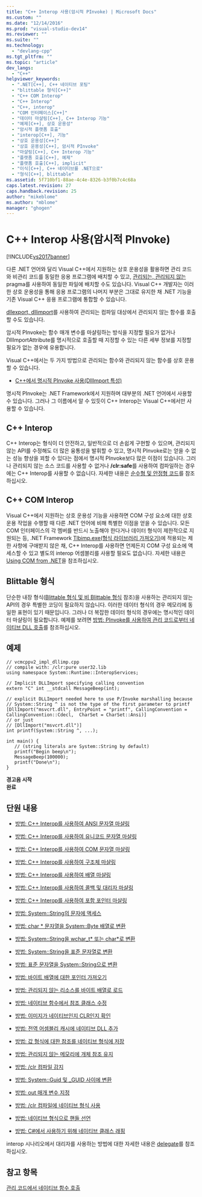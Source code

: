 ```yaml
---
title: "C++ Interop 사용(암시적 PInvoke) | Microsoft Docs"
ms.custom: ""
ms.date: "12/14/2016"
ms.prod: "visual-studio-dev14"
ms.reviewer: ""
ms.suite: ""
ms.technology: 
  - "devlang-cpp"
ms.tgt_pltfrm: ""
ms.topic: "article"
dev_langs: 
  - "C++"
helpviewer_keywords: 
  - ".NET[C++], C++ 네이티브 포팅"
  - "blittable 형식[C++]"
  - "C++ COM Interop"
  - "C++ Interop"
  - "C++, interop"
  - "COM 인터페이스[C++]"
  - "데이터 마샬링[C++], C++ Interop 기능"
  - "예제[C++], 상호 운용성"
  - "암시적 플랫폼 호출"
  - "interop[C++], 기능"
  - "상호 운용성[C++]"
  - "상호 운용성[C++], 암시적 PInvoke"
  - "마샬링[C++], C++ Interop 기능"
  - "플랫폼 호출[C++], 예제"
  - "플랫폼 호출[C++], implicit"
  - "이식[C++], C++ 네이티브를 .NET으로"
  - "형식[C++], blittable"
ms.assetid: 5f710bf1-88ae-4c4e-8326-b3f0b7c4c68a
caps.latest.revision: 27
caps.handback.revision: 25
author: "mikeblome"
ms.author: "mblome"
manager: "ghogen"
---
```

# C++ Interop 사용(암시적 PInvoke)
[!INCLUDE[vs2017banner](../assembler/inline/includes/vs2017banner.md)]

다른 .NET 언어와 달리 Visual C\+\+에서 지원하는 상호 운용성을 활용하면 관리 코드와 비관리 코드를 동일한 응용 프로그램에 배치할 수 있고, [관리되는, 관리되지 않는](../preprocessor/managed-unmanaged.md) pragma를 사용하여 동일한 파일에 배치할 수도 있습니다.  Visual C\+\+ 개발자는 이러한 상호 운용성을 통해 응용 프로그램의 나머지 부분은 그대로 유지한 채 .NET 기능을 기존 Visual C\+\+ 응용 프로그램에 통합할 수 있습니다.  
  
 [dllexport, dllimport](../cpp/dllexport-dllimport.md)를 사용하여 관리되는 컴파일 대상에서 관리되지 않는 함수를 호출할 수도 있습니다.  
  
 암시적 PInvoke는 함수 매개 변수를 마샬링하는 방식을 지정할 필요가 없거나 DllImportAttribute를 명시적으로 호출할 때 지정할 수 있는 다른 세부 정보를 지정할 필요가 없는 경우에 유용합니다.  
  
 Visual C\+\+에서는 두 가지 방법으로 관리되는 함수와 관리되지 않는 함수를 상호 운용할 수 있습니다.  
  
-   [C\+\+에서 명시적 PInvoke 사용\(DllImport 특성\)](../dotnet/using-explicit-pinvoke-in-cpp-dllimport-attribute.md)  
  
 명시적 PInvoke는 .NET Framework에서 지원하며 대부분의 .NET 언어에서 사용할 수 있습니다.  그러나 그 이름에서 알 수 있듯이 C\+\+ Interop는 Visual C\+\+에서만 사용할 수 있습니다.  
  
## C\+\+ Interop  
 C\+\+ Interop는 형식이 더 안전하고, 일반적으로 더 손쉽게 구현할 수 있으며, 관리되지 않는 API를 수정해도 더 많은 융통성을 발휘할 수 있고, 명시적 PInvoke로는 얻을 수 없는 성능 향상을 꾀할 수 있다는 점에서 명시적 PInvoke보다 많은 이점이 있습니다.  그러나 관리되지 않는 소스 코드를 사용할 수 없거나 **\/clr:safe**를 사용하여 컴파일하는 경우에는 C\+\+ Interop를 사용할 수 없습니다. 자세한 내용은 [순수형 및 안정형 코드](../dotnet/pure-and-verifiable-code-cpp-cli.md)를 참조하십시오.  
  
## C\+\+ COM Interop  
 Visual C\+\+에서 지원하는 상호 운용성 기능을 사용하면 COM 구성 요소에 대한 상호 운용 작업을 수행할 때 다른 .NET 언어에 비해 특별한 이점을 얻을 수 있습니다.  모든 COM 인터페이스의 각 멤버를 반드시 노출해야 한다거나 데이터 형식이 제한적으로 지원되는 등, .NET Framework [Tlbimp.exe\(형식 라이브러리 가져오기\)](../Topic/Tlbimp.exe%20\(Type%20Library%20Importer\).md)에 적용되는 제한 사항에 구애받지 않은 채, C\+\+ Interop를 사용하면 언제든지 COM 구성 요소에 액세스할 수 있고 별도의 interop 어셈블리를 사용할 필요도 없습니다.  자세한 내용은 [Using COM from .NET](http://msdn.microsoft.com/ko-kr/03976661-6278-4227-a6c1-3b3315502c15)을 참조하십시오.  
  
## Blittable 형식  
 단순한 내장 형식\([Blittable 형식 및 비 Blittable 형식](../Topic/Blittable%20and%20Non-Blittable%20Types.md) 참조\)을 사용하는 관리되지 않는 API의 경우 특별한 코딩이 필요하지 않습니다. 이러한 데이터 형식의 경우 메모리에 동일한 표현이 있기 때문입니다. 그러나 더 복잡한 데이터 형식의 경우에는 명시적인 데이터 마샬링이 필요합니다.  예제를 보려면 [방법: PInvoke를 사용하여 관리 코드로부터 네이티브 DLL 호출](../dotnet/how-to-call-native-dlls-from-managed-code-using-pinvoke.md)를 참조하십시오.  
  
## 예제  
  
```  
// vcmcppv2_impl_dllimp.cpp  
// compile with: /clr:pure user32.lib  
using namespace System::Runtime::InteropServices;  
  
// Implicit DLLImport specifying calling convention  
extern "C" int __stdcall MessageBeep(int);  
  
// explicit DLLImport needed here to use P/Invoke marshalling because  
// System::String ^ is not the type of the first parameter to printf  
[DllImport("msvcrt.dll", EntryPoint = "printf", CallingConvention = CallingConvention::Cdecl,  CharSet = CharSet::Ansi)]  
// or just  
// [DllImport("msvcrt.dll")]  
int printf(System::String ^, ...);   
  
int main() {  
   // (string literals are System::String by default)  
   printf("Begin beep\n");  
   MessageBeep(100000);  
   printf("Done\n");  
}  
```  
  
  **경고음 시작**  
**완료**   
## 단원 내용  
  
-   [방법: C\+\+ Interop를 사용하여 ANSI 문자열 마샬링](../dotnet/how-to-marshal-ansi-strings-using-cpp-interop.md)  
  
-   [방법: C\+\+ Interop를 사용하여 유니코드 문자열 마샬링](../dotnet/how-to-marshal-unicode-strings-using-cpp-interop.md)  
  
-   [방법: C\+\+ Interop를 사용하여 COM 문자열 마샬링](../dotnet/how-to-marshal-com-strings-using-cpp-interop.md)  
  
-   [방법: C\+\+ Interop를 사용하여 구조체 마샬링](../dotnet/how-to-marshal-structures-using-cpp-interop.md)  
  
-   [방법: C\+\+ Interop를 사용하여 배열 마샬링](../dotnet/how-to-marshal-arrays-using-cpp-interop.md)  
  
-   [방법: C\+\+ Interop를 사용하여 콜백 및 대리자 마샬링](../dotnet/how-to-marshal-callbacks-and-delegates-by-using-cpp-interop.md)  
  
-   [방법: C\+\+ Interop를 사용하여 포함 포인터 마샬링](../dotnet/how-to-marshal-embedded-pointers-using-cpp-interop.md)  
  
-   [방법: System::String의 문자에 액세스](../dotnet/how-to-access-characters-in-a-system-string.md)  
  
-   [방법: char \* 문자열을 System::Byte 배열로 변환](../dotnet/how-to-convert-char-star-string-to-system-byte-array.md)  
  
-   [방법: System::String을 wchar\_t\* 또는 char\*로 변환](../dotnet/how-to-convert-system-string-to-wchar-t-star-or-char-star.md)  
  
-   [방법: System::String을 표준 문자열로 변환](../dotnet/how-to-convert-system-string-to-standard-string.md)  
  
-   [방법: 표준 문자열을 System::String으로 변환](../dotnet/how-to-convert-standard-string-to-system-string.md)  
  
-   [방법: 바이트 배열에 대한 포인터 가져오기](../dotnet/how-to-obtain-a-pointer-to-byte-array.md)  
  
-   [방법: 관리되지 않는 리소스를 바이트 배열로 로드](../dotnet/how-to-load-unmanaged-resources-into-a-byte-array.md)  
  
-   [방법: 네이티브 함수에서 참조 클래스 수정](../dotnet/how-to-modify-reference-class-in-a-native-function.md)  
  
-   [방법: 이미지가 네이티브인지 CLR인지 확인](../dotnet/how-to-determine-if-an-image-is-native-or-clr.md)  
  
-   [방법: 전역 어셈블리 캐시에 네이티브 DLL 추가](../dotnet/how-to-add-native-dll-to-global-assembly-cache.md)  
  
-   [방법: 값 형식에 대한 참조를 네이티브 형식에 저장](../dotnet/how-to-hold-reference-to-value-type-in-native-type.md)  
  
-   [방법: 관리되지 않는 메모리에 개체 참조 유지](../dotnet/how-to-hold-object-reference-in-unmanaged-memory.md)  
  
-   [방법: \/clr 컴파일 감지](../dotnet/how-to-detect-clr-compilation.md)  
  
-   [방법: System::Guid 및 \_GUID 사이에 변환](../dotnet/how-to-convert-between-system-guid-and-guid.md)  
  
-   [방법: out 매개 변수 지정](../dotnet/how-to-specify-an-out-parameter.md)  
  
-   [방법: \/clr 컴파일에 네이티브 형식 사용](../dotnet/how-to-use-a-native-type-in-a-clr-compilation.md)  
  
-   [방법: 네이티브 형식으로 핸들 선언](../dotnet/how-to-declare-handles-in-native-types.md)  
  
-   [방법: C\#에서 사용하기 위해 네이티브 클래스 래핑](../dotnet/how-to-wrap-native-class-for-use-by-csharp.md)  
  
 interop 시나리오에서 대리자를 사용하는 방법에 대한 자세한 내용은 [delegate](../windows/delegate-cpp-component-extensions.md)를 참조하십시오.  
  
## 참고 항목  
 [관리 코드에서 네이티브 함수 호출](../dotnet/calling-native-functions-from-managed-code.md)